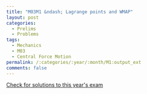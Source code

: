 ```yaml
---
title: "M03M1 &ndash; Lagrange points and WMAP"
layout: post
categories:
  - Prelims
  - Problems
tags:
  - Mechanics
  - M03
  - Central Force Motion
permalink: /:categories/:year/:month/M1:output_ext
comments: false
---
```

<object data="2003M1M.pdf" type="application/pdf" width="100%" height="500"></object>
<div class="message"><a href='https://princetonprelim.com/prelim/11/'>Check for solutions to this year's exam</a></div>